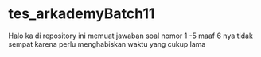 # tes_arkademyBatch11
Halo ka di repository ini memuat jawaban soal nomor 1 -5 maaf 6 nya tidak sempat karena perlu menghabiskan waktu yang cukup lama
